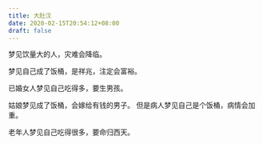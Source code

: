 ```yaml
---
title: 大肚汉
date: 2020-02-15T20:54:12+08:00
draft: false
---
```


梦见饮量大的人，灾难会降临。


梦见自己成了饭桶，是祥兆，注定会富裕。


已婚女人梦见自己吃得多，要生男孩。


姑娘梦见成了饭桶，会嫁给有钱的男子。
但是病人梦见自己是个饭桶，病情会加重。


老年人梦见自己吃得很多，要命归西天。

